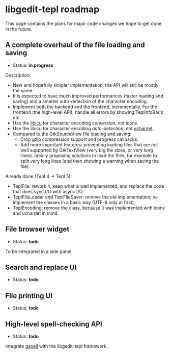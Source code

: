 libgedit-tepl roadmap
=====================

This page contains the plans for major code changes we hope to get done in the
future.

A complete overhaul of the file loading and saving
--------------------------------------------------

- Status: **in progress**

Description:
- New and hopefully simpler implementation, the API will still be mostly the
  same.
- It is expected to have much improved performances (faster loading and
  saving) and a smarter auto-detection of the character encoding.
- Implement both the backend and the frontend, incrementally. For the frontend
  (the high-level API), handle all errors by showing TeplInfoBar's etc.
- Use the [libicu](http://site.icu-project.org/) for character encoding
  _conversion_, not iconv.
- Use the libicu for character encoding _auto-detection_, not
  [uchardet](https://www.freedesktop.org/wiki/Software/uchardet/).
- Compared to the GtkSourceView file loading and saving:
	- Drop gzip compression support and progress callbacks.
	- Add more important features: preventing loading files that are not
	  well supported by GtkTextView (very big file sizes, or very long
	  lines). Ideally proposing solutions to load the files, for example to
	  split very long lines (and then showing a warning when saving the
	  file).

Already done (Tepl 4 -> Tepl 5):
- TeplFile: rework it, keep what is well implemented, and replace the code that
  does sync I/O with async I/O.
- TeplFileLoader and TeplFileSaver: remove the old implementation, re-implement
  the classes in a basic way (UTF-8 only at first).
- TeplEncoding: remove the class, because it was implemented with iconv and
  uchardet in mind.

File browser widget
-------------------

- Status: **todo**

To be integrated in a side panel.

Search and replace UI
---------------------

- Status: **todo**

File printing UI
----------------

- Status: **todo**

High-level spell-checking API
-----------------------------

- Status: **todo**

Integrate [gspell](https://gitlab.gnome.org/GNOME/gspell/) with the
libgedit-tepl framework.

